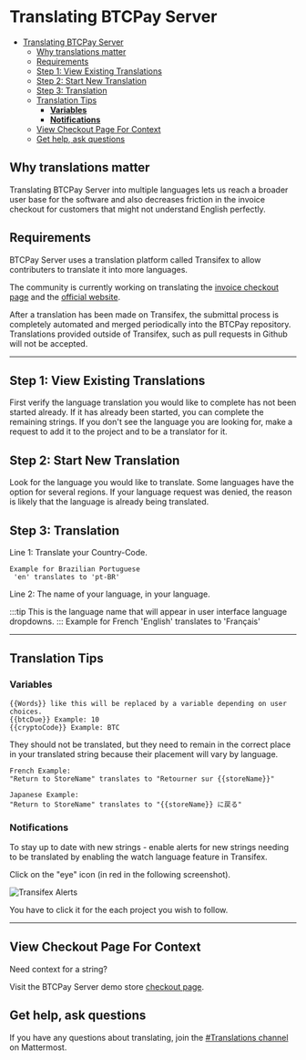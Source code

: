# Translating BTCPay Server

- [Translating BTCPay Server](#translating-btcpay-server)
  - [Why translations matter](#why-translations-matter)
  - [Requirements](#requirements)
  - [Step 1: View Existing Translations](#step-1-view-existing-translations)
  - [Step 2: Start New Translation](#step-2-start-new-translation)
  - [Step 3: Translation](#step-3-translation)
  - [Translation Tips](#translation-tips)
    - [**Variables**](#variables)
    - [**Notifications**](#notifications)
  - [View Checkout Page For Context](#view-checkout-page-for-context)
  - [Get help, ask questions](#get-help-ask-questions)

## Why translations matter

Translating BTCPay Server into multiple languages lets us reach a broader user base for the software and also decreases friction in the invoice checkout for customers that might not understand English perfectly.

## Requirements

BTCPay Server uses a translation platform called Transifex to allow contributers to translate it into more languages.

The community is currently working on translating the [invoice checkout page](https://www.transifex.com/btcpayserver/btcpayserver/dashboard/) and the [official website](https://www.transifex.com/btcpayserver/btcpayserver-website/dashboard/). 

After a translation has been made on Transifex, the submittal process is completely automated and merged periodically into the BTCPay repository. Translations provided outside of Transifex, such as pull requests in Github will not be accepted. 

----

## Step 1: View Existing Translations

First verify the language translation you would like to complete has not been started already. If it has already been started, you can complete the remaining strings. If you don't see the language you are looking for, make a request to add it to the project and to be a translator for it. 

## Step 2: Start New Translation

Look for the language you would like to translate. Some languages have the option for several regions. If your language request was denied, the reason is likely that the language is already being translated. 

## Step 3: Translation

Line 1: Translate your Country-Code.

    Example for Brazilian Portuguese
     'en' translates to 'pt-BR'

Line 2: The name of your language, in your language.

:::tip
This is the language name that will appear in user interface language dropdowns. 
:::
    Example for French
     'English' translates to 'Français'

----


## Translation Tips

### **Variables**
```
{{Words}} like this will be replaced by a variable depending on user choices.
{{btcDue}} Example: 10
{{cryptoCode}} Example: BTC
```

They should not be translated, but they need to remain in the correct place in your translated string because their placement will vary by language.
```
French Example:
"Return to StoreName" translates to "Retourner sur {{storeName}}"

Japanese Example:
"Return to StoreName" translates to "{{storeName}} に戻る"
```

### **Notifications**
To stay up to date with new strings - enable alerts for new strings needing to be translated by enabling the watch language feature in Transifex.

Click on the "eye" icon (in red in the following screenshot).

![Transifex Alerts](../img/transifex-alert.png)

You have to click it for the each project you wish to follow.

----

## View Checkout Page For Context

Need context for a string?

Visit the BTCPay Server demo store [checkout page](https://store.btcpayserver.org/).

## Get help, ask questions

If you have any questions about translating, join the [#Translations channel](https://chat.btcpayserver.org/btcpayserver/channels/translations) on Mattermost.
